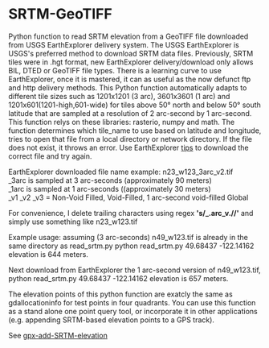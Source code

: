 # SRTM-GeoTIFF
Python function to read SRTM elevation from a GeoTIFF file downloaded from USGS EarthExplorer delivery system.
The USGS EarthExplorer is USGS's preferred method to download SRTM data files. Previously, SRTM tiles were in .hgt format, new EarthExplorer delivery/download only allows BIL, DTED or GeoTIFF file types.
There is a learning curve to use EarthExplorer, once it is mastered, it can as useful as the now defunct ftp and http delivery methods.
This Python function automatically adapts to different tile sizes such as 1201x1201 (3 arc), 3601x3601 (1 arc) and 1201x601(1201-high,601-wide) for tiles above 50° north and below 50° south latitude that are sampled at a resolution of 2 arc-second by 1 arc-second.
This function relys on these libraries: rasterio, numpy and math.
The function determines which tile_name to use based on latitude and longitude, tries to open that file from a local directory or network directory. If the file does not exist, it throws an error. Use EarthExplorer [tips](https://github.com/nicholas-fong/SRTM-GeoTIFF/blob/main/comments.md) to download the correct file and try again.

EarthExplorer downloaded file name example: n23_w123_3arc_v2.tif<br>
_3arc is sampled at 3 arc-seconds (approximately 90 meters)<br>
_1arc is sampled at 1 arc-seconds ((approximately 30 meters)<br>
_v1 _v2 _v3 = Non-Void Filled, Void-Filled, 1 arc-second void-filled Global<br>

For convenience, I delete trailing characters using regex **'s/_.arc_v.//'**  and simply use something like n23_w123.tif

Example usage:
assuming (3 arc-seconds) n49_w123.tif is already in the same directory as read_srtm.py
python read_srtm.py 49.68437 -122.14162
elevation is 644 meters.

Next download from EarthExplorer the 1 arc-second version of n49_w123.tif,
python read_srtm.py 49.68437 -122.14162
elevation is 657 meters.

The elevation points of this python function are exatcly the same as gdallocationinfo for test points in four quadrants. You can use this function as a stand alone one point query tool, or incorporate it in other applications (e.g. appending SRTM-based elevation points to a GPS track).

See [gpx-add-SRTM-elevation](https://github.com/nicholas-fong/gpx-add-SRTM-elevation)

